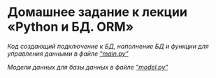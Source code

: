 # __Домашнее задание к лекции «Python и БД. ORM»__

 _Код создающий подключение к БД, наполнение БД и функции для управления данными в файле ["main.py"](https://github.com/graffsmile/books_db/blob/main/main.py)_ 


 _Модели данных для базы данных в файле ["model.py"](https://github.com/graffsmile/books_db/blob/main/model.py)_ 